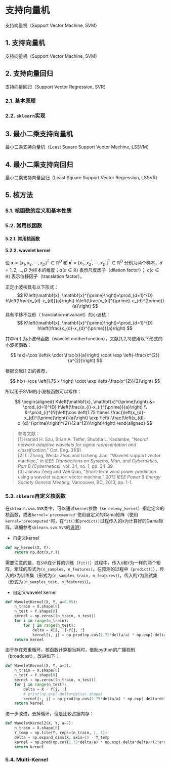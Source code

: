 # 支持向量机

支持向量机（Support Vector Machine, SVM）

## 1. 支持向量机

支持向量机（Support Vector Machine, SVM）

## 2. 支持向量回归

支持向量回归（Support Vector Regression, SVR）

### 2.1. 基本原理



### 2.2. `sklearn`实现



## 3. 最小二乘支持向量机

最小二乘支持向量机（Least Square Support Vector Machine, LSSVM）

## 4. 最小二乘支持向回归

最小二乘支持向量回归（Least Square Support Vector Regression, LSSVR）

## 5. 核方法

### 5.1. 核函数的定义和基本性质



### 5.2. 常用核函数

#### 5.2.1. 常用核函数

#### 5.2.2. wavelet kernel

设 ${\mathbf{x} = \left[x_1,x_2,\cdots,x_D \right]^\mathrm{T} \in \mathbb{R}^D}$ 和 ${\mathbf{x}^{\prime} = [x_1^{\prime}, x_2^{\prime},\cdots, x_D^{\prime} ]^\mathrm{T} \in \mathbb{R}^D}$ 分别为两个样本，${d=1,2,...,D}$ 为样本的维度；${a(a \in \mathbb{R})}$ 表示尺度因子（dilation factor）； ${c(c \in \mathbb{R})}$ 表示位移因子（translation factor）。

正定小波核具有以下形式：
$$
K\left(\mathbf{x}, \mathbf{x}^{\prime}\right)=\prod_{d=1}^{D} h\left(\frac{x_{d}-c_{d}}{a}\right) h\left(\frac{x_{d}^{\prime}-c_{d}^{\prime}}{a}\right)
$$
具有平移不变形（ translation-invariant）的小波核：
$$
K\left(\mathbf{x}, \mathbf{x}^{\prime}\right)=\prod_{d=1}^{D} h\left(\frac{x_{d}-x_{d}^{\prime}}{a}\right)
$$

其中${h(\cdot)}$ 为小波母函数（wavelet motherfunction），文献[1,2,3]使用以下形式的小波核函数：

$$
h(x)=\cos \left(k \cdot \frac{x}{a}\right) \cdot \exp \left(-\frac{x^{2}}{a^{2}}\right)
$$

根据文献[1,2]的推荐，

$$
h(x)=\cos \left(1.75 x \right) \cdot \exp \left(-\frac{x^{2}}{2}\right)
$$

所以用于SVM的小波核函数可以写作：

$$
\begin{aligned} 
	K\left(\mathbf{x}, \mathbf{x}^{\prime}\right) 
	&= \prod_{d=1}^{D} h\left(\frac{x_{i}-x_{i}^{\prime}}{a}\right) 
	\\ &=\prod_{i}^{N}\left(\cos \left(1.75 \times \frac{\left(x_{d}-x_{d}^{\prime}\right)}{a}\right) \exp \left(-\frac{\left(x_{d}-x_{d}^{\prime}\right)^{2}}{2 a^{2}}\right)\right) 
\end{aligned}
$$

> 参考文献：<br/>[1] Harold H. Szu, Brian A. Telfer, Shubha L. Kadambe, "*Neural network adaptive wavelets for signal representation and classification*," Opt. Eng. 31(9).<br/>[2] Li Zhang, Weida Zhou and Licheng Jiao, "Wavelet support vector machine," in *IEEE Transactions on Systems, Man, and Cybernetics, Part B (Cybernetics)*, vol. 34, no. 1, pp. 34-39.<br/>[3] Jianwu Zeng and Wei Qiao, "Short-term wind power prediction using a wavelet support vector machine," *2013 IEEE Power & Energy Society General Meeting*, Vancouver, BC, 2013, pp. 1-1.


### 5.3. `sklearn`自定义核函数

在`sklearn.svm.SVR`类中，可以通过`kernel`参数（`kernel=my_kernel`）指定定义的核函数，或者`kernel='precomputed'`使用自定义的Gama矩阵（使用`kernel='precomputed'`时，在`fit()`和`predict()`过程传入的`X`为计算好的Gama矩阵。详细参考`sklearn.svm.SVR`的[说明](https://scikit-learn.org/stable/modules/generated/sklearn.svm.SVR.html)）

- 自定义kernel

```python
def my_kernel(X, Y):
	return np.dot(X,Y.T)
```

需要注意的是，在`SVR`在计算的训练（`fit()`）过程中，传入`X`和`Y`为一样的两个矩阵，矩阵的形式为`(n_samples, n_features)`。在预测的过程中（`predict()`），传入的`X`为训练集（形式为`(n_samples_train, n_features)`），传入的`Y`为测试集（形式为`(n_samples_test, n_features)`）。

- 自定义wavelet kernel
```python
def WaveletKernel(X, Y, a=0.05): 
    n_train = X.shape[0]
    n_test = Y.shape[0]
    kernel = np.zeros((n_train, n_test))
    for i in range(n_train):
        for j in range(n_test):
            delta = X[i, :]-Y[j, :]
            kernel[i, j] = np.prod(np.cos(1.75*delta/a) * np.exp(-delta*delta)/(2*a*a))
    return kernel
```
由于存在双重循环，核函数计算相当耗时，借助python的广播机制（broadcast），改进如下：

```python
def WaveletKernel(X, Y, a=2):
    n_train = X.shape[0]
    n_test = Y.shape[0]
    kernel = np.zeros((n_train, n_test))
    for j in range(n_test):
        delta = X - Y[j, :] 
        # print(np.exp(-delta*delta).shape)
        kernel[:, j] = np.prod(np.cos(1.75*delta/a) * np.exp(-delta*delta)/(2*a*a), axis=1)
    return kernel
```
进一步改进，去掉循环，但是比较占据内存：

```python
def WaveletKernel2(X, Y, a=2):
    n_train = X.shape[0]
    Y_temp = np.tile(Y, reps=(n_train, 1, 1))
    delta = np.expand_dims(X, axis=1) - Y_temp 
    kernel = np.prod(np.cos(1.75*delta/a) * np.exp(-delta*delta)/(2*a*a), axis=2)
    return kernel
```
### 5.4. Multi-Kernel

